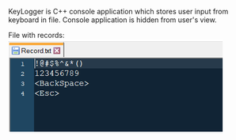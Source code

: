 
KeyLogger is C++ console application which stores user input from keyboard in file.
Console application is hidden from user's view.

File with records:
![File with records](https://raw.githubusercontent.com/kocurc/KeyLogger/master/record.PNG)
